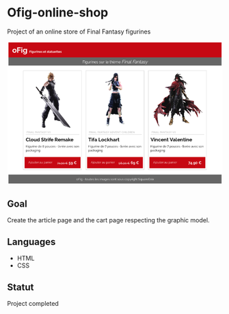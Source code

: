 # Ofig-online-shop

Project of an online store of Final Fantasy figurines

![screenshot](screenshot.png)

## Goal

Create the article page and the cart page respecting the graphic model.

## Languages

 - HTML
 - CSS

## Statut

Project completed